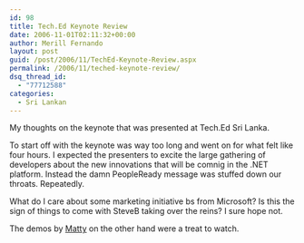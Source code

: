 ```yaml
---
id: 98
title: Tech.Ed Keynote Review
date: 2006-11-01T02:11:32+00:00
author: Merill Fernando
layout: post
guid: /post/2006/11/TechEd-Keynote-Review.aspx
permalink: /2006/11/teched-keynote-review/
dsq_thread_id:
  - "77712588"
categories:
  - Sri Lankan
---
```

<p>My thoughts on the keynote that was presented at Tech.Ed Sri Lanka.</p>
<p>To start off with the keynote was way too long and went on for what felt like four hours. I expected the presenters to excite the large gathering of developers about the new innovations that will be comnig in the .NET platform. Instead the damn PeopleReady message was stuffed down our throats. Repeatedly.</p>
<p>What do I care about some marketing initiative bs from Microsoft? Is this the sign of things to come with SteveB taking over the reins? I sure hope not.</p>
<p>The demos by <a href="http://blogs.msdn.com/the_hardman">Matty</a> on the other hand were a treat to watch.</p>